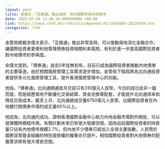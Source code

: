 ```yaml
---
layout: post
title: 余偉文：「互換通」推出及時　有利國際參與內地債市
date: 2022-07-04 11:46:34.000000000 +08:00
link: https://news.rthk.hk/rthk/ch/component/k2/1656093-20220704.htm
categories: rthk
---
```


金管局總裁余偉文表示，「互換通」推出非常及時，可以推動兩地深化金融合作，讓國際投資者更便利地管理債券投資相關利率風險，有利於進一步提高國際投資者對內地債市的參與度。

余偉文提到，「債券通」過去5年從無到有，目前已成為國際投資者推動內地債券的主要渠道。由於相關風險管理工具需求逐步增加，金管局下階段將為北向通投資者提供多元化風險管理工具，提升香港風險管理中心的功能。

他指，「債券通」北向通開通首月交投只有310億元人民幣，今日的成功並非一蹴而就，而是經歷兩地不斷優化交易結算、資金兌換等配套，才能提升北向通效率和降低交易成本。截至上月，北向通總成交量6750億元人民幣，佔國際投資者在內地銀行間債券市場的成交量60%以上。

他認為，北向通的成功，證明香港國際金融中心助力內地金融市場對外開放，可以發揮獨特橋樑作用。有關計劃未來仍有很大發展空間，因為目前國際投資者的持倉量只佔有內地債市規模2.7%，但內地不少債券已經加入全球主要指數，人民幣於國際貨幣基金組織的特別提款權的權重亦已提升，相信國際投資者對內地債券的配置需求將有很大增長空間。
